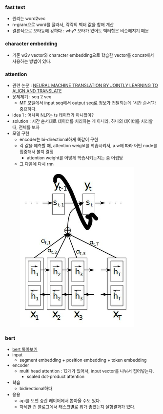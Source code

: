 ### fast text

- 원리는 word2vec
- n-gram으로 word를 잘라서, 각각의 벡터 값을 합해 계산
- 결론적으로 오타등에 강하다 : why? 오타가 있어도 벡터합은 비슷해지기 때문

### character embedding

- 기존 w2v vector와 character embedding으로 학습한 vector를 concat해서 사용하는 방법이 있다.

### attention

- 관련 논문 : [NEURAL MACHINE TRANSLATION BY JOINTLY LEARNING TO ALIGN AND TRANSLATE](../3w/attention-article.pdf)
- 문제제기 : seq 2 seq
  - MT 모델에서 input seq에서 output seq로 정보가 전달되는데 '시간 순서'가 중요하다.
- idea 1 : 어차피 NLP는 ts 데이터가 아니잖아?
- solution : 시간 순서대로 데이터를 처리하는 게 아니라, 하나의 데이터를 처리할 때, 전체를 보자
- 모델 구현
  - encoder는 bi-directional하게 똑같이 구현
  - 각 값을 예측할 때, attention weight를 학습시켜서, a.w에 따라 어떤 node를 집중해서 볼지 결정
    - attention weight를 어떻게 학습시키는지는 좀 어렵당
  - 그 다음에 다시 rnn
![attention-nn](../3w/attention-nn.jpg)

### bert

- [bert 톺아보기]()
- input
  - segment embedding + position embedding + token embedding
- encoder
  - multi head attention : 12개가 있어서, input vector를 나눠서 집어넣는다.
    - scaled dot-product attention
- 학습
  - bidirectional하다
- 응용
  - api를 보면 중간 레이어에서 뽑아올 수도 있다.
  - 자세한 건 블로그에서 태스크별로 뭐가 좋았는지 실험결과가 있다.
